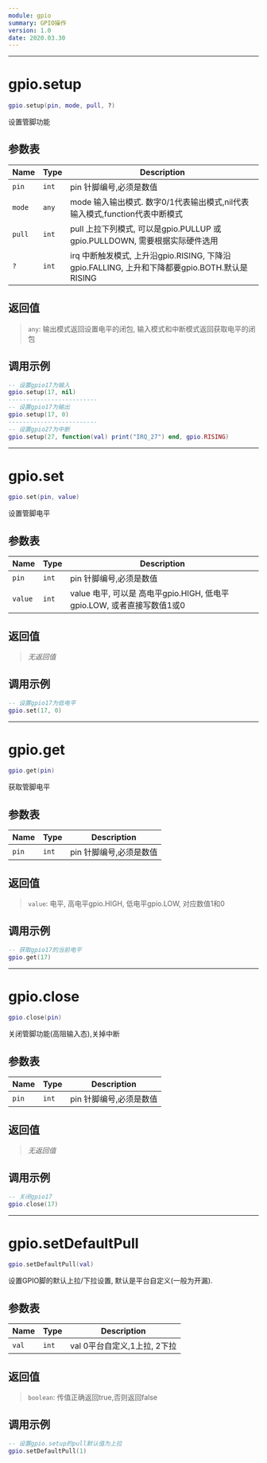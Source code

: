 ```yaml
---
module: gpio
summary: GPIO操作
version: 1.0
date: 2020.03.30
---
```


--------------------------------------------------
# gpio.setup

```lua
gpio.setup(pin, mode, pull, ?)
```

设置管脚功能

## 参数表

Name | Type | Description
-----|------|--------------
`pin`|`int`| pin 针脚编号,必须是数值
`mode`|`any`| mode 输入输出模式. 数字0/1代表输出模式,nil代表输入模式,function代表中断模式
`pull`|`int`| pull 上拉下列模式, 可以是gpio.PULLUP 或 gpio.PULLDOWN, 需要根据实际硬件选用
`?`|`int`| irq 中断触发模式, 上升沿gpio.RISING, 下降沿gpio.FALLING, 上升和下降都要gpio.BOTH.默认是RISING

## 返回值

> `any`: 输出模式返回设置电平的闭包, 输入模式和中断模式返回获取电平的闭包

## 调用示例

```lua
-- 设置gpio17为输入
gpio.setup(17, nil) 
-------------------------
-- 设置gpio17为输出
gpio.setup(17, 0) 
-------------------------
-- 设置gpio27为中断
gpio.setup(27, function(val) print("IRQ_27") end, gpio.RISING)
```


--------------------------------------------------
# gpio.set

```lua
gpio.set(pin, value)
```

设置管脚电平

## 参数表

Name | Type | Description
-----|------|--------------
`pin`|`int`| pin 针脚编号,必须是数值
`value`|`int`| value 电平, 可以是 高电平gpio.HIGH, 低电平gpio.LOW, 或者直接写数值1或0

## 返回值

> *无返回值*

## 调用示例

```lua
-- 设置gpio17为低电平
gpio.set(17, 0) 
```


--------------------------------------------------
# gpio.get

```lua
gpio.get(pin)
```

获取管脚电平

## 参数表

Name | Type | Description
-----|------|--------------
`pin`|`int`| pin 针脚编号,必须是数值

## 返回值

> `value`: 电平, 高电平gpio.HIGH, 低电平gpio.LOW, 对应数值1和0

## 调用示例

```lua
-- 获取gpio17的当前电平
gpio.get(17) 
```


--------------------------------------------------
# gpio.close

```lua
gpio.close(pin)
```

关闭管脚功能(高阻输入态),关掉中断

## 参数表

Name | Type | Description
-----|------|--------------
`pin`|`int`| pin 针脚编号,必须是数值

## 返回值

> *无返回值*

## 调用示例

```lua
-- 关闭gpio17
gpio.close(17)
```


--------------------------------------------------
# gpio.setDefaultPull

```lua
gpio.setDefaultPull(val)
```

设置GPIO脚的默认上拉/下拉设置, 默认是平台自定义(一般为开漏).

## 参数表

Name | Type | Description
-----|------|--------------
`val`|`int`| val 0平台自定义,1上拉, 2下拉

## 返回值

> `boolean`: 传值正确返回true,否则返回false

## 调用示例

```lua
-- 设置gpio.setup的pull默认值为上拉
gpio.setDefaultPull(1)
```


